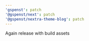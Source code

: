 ```yaml
---
'gspenst': patch
'@gspenst/next': patch
'@gspenst/nextra-theme-blog': patch
---
```


Again release with build assets
